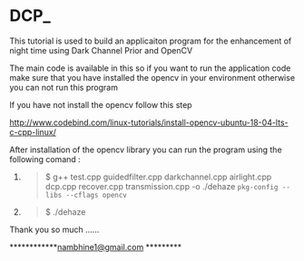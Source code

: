 # DCP_
This tutorial is used to build an applicaiton program for the enhancement of night time using Dark Channel Prior and OpenCV

The main code is available in this so if you want to run the application code make sure that you have installed the opencv in your environment otherwise you can not run this program

If you have not install the opencv follow this step 

http://www.codebind.com/linux-tutorials/install-opencv-ubuntu-18-04-lts-c-cpp-linux/ 


After installation of the opencv library you can run the program using the following comand :



1. >$  g++ test.cpp guidedfilter.cpp darkchannel.cpp airlight.cpp dcp.cpp recover.cpp transmission.cpp -o ./dehaze `pkg-config --libs --cflags opencv`


2. >$ ./dehaze


Thank you so much ......

************nambhine1@gmail.com *********

